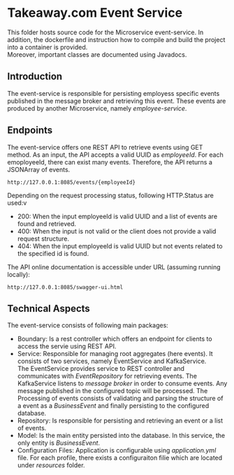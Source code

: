# Takeaway.com  Event Service 
This folder hosts source code for the Microservice event-service. 
In addition, the dockerfile and instruction how to compile and build the project into a container is provided.   
Moreover, important classes are documented using Javadocs. 

## Introduction
The event-service is responsible for persisting employess specific events published in the message broker and retrieving this event.
These events are produced by another Microservice, namely *employee-service*. 


## Endpoints
The event-service offers one REST API to retrieve events using GET method. As an input, the API accepts a valid UUID as *employeeId*.
For each emoployeeId, there can exist many events. Therefore, the API returns a JSONArray of events.
```http request
http://127.0.0.1:8085/events/{employeeId}
```
Depending on the request processing status, following HTTP.Status are used:v  

- 200: When the input employeeId is valid UUID and a list of events are found and retrieved.
- 400: When the input is not valid or the client does not provide a valid request structure.
- 404: When the input employeeId is valid UUID but not events related to the specified id is found.

The API online documentation is accessible under URL (assuming running locally):  
```http request
http://127.0.0.1:8085/swagger-ui.html
```

## Technical Aspects
The event-service consists of following main packages:  

- Boundary: Is a rest controller which offers an endpoint for clients to access the servie using REST API.
- Service: Responsible for managing root aggregates (here events). It consists of two services, namely EventService and KafkaService.   
The EventService provides service to REST controller and communicates with *EventRepository* for retrieving events.
The KafkaService listens to *message broker* in order to consume events. Any message published in the configured topic will be processed.
The Processing of events consists of validating and parsing the structure of a event as a *BusinessEvent* and finally persisting to the configured database.
- Repository: Is responsible for persisting and retrieving an event or a list of events.
- Model: Is the main entity persisted into the database. In this service, the only entity is *BusinessEvent*.
- Configuration Files: Application is configurable using *application.yml* file. For each profile, there exists a configuraiton filie which are located under *resources* folder.
